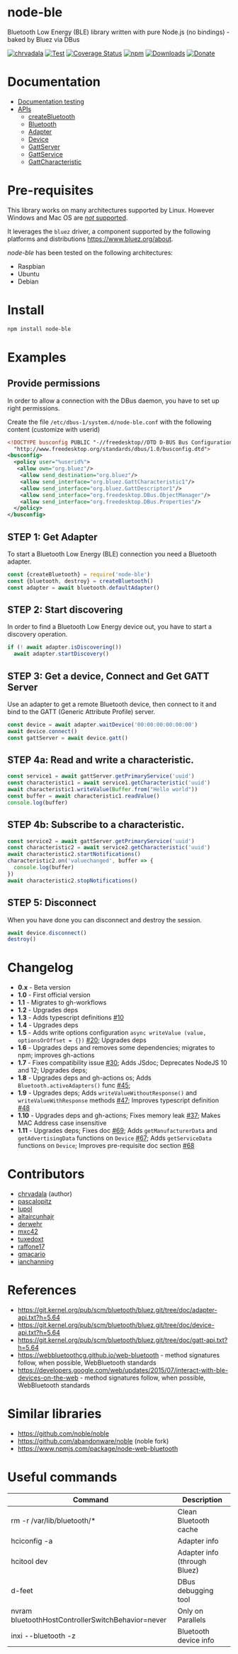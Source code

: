 # node-ble

Bluetooth Low Energy (BLE) library written with pure Node.js (no bindings) - baked by Bluez via DBus

[![chrvadala](https://img.shields.io/badge/website-chrvadala-orange.svg)](https://chrvadala.github.io)
[![Test](https://github.com/chrvadala/node-ble/workflows/Test/badge.svg)](https://github.com/chrvadala/node-ble/actions)
[![Coverage Status](https://coveralls.io/repos/github/chrvadala/node-ble/badge.svg?branch=master)](https://coveralls.io/github/chrvadala/node-ble?branch=master)
[![npm](https://img.shields.io/npm/v/node-ble.svg?maxAge=2592000?style=plastic)](https://www.npmjs.com/package/node-ble)
[![Downloads](https://img.shields.io/npm/dm/node-ble.svg)](https://www.npmjs.com/package/node-ble)
[![Donate](https://img.shields.io/badge/donate-GithubSponsor-green.svg)](https://github.com/sponsors/chrvadala)


# Documentation
- [Documentation testing](https://github.com/chrvadala/node-ble/blob/main/docs/documentation-testing.md)
- [APIs](https://github.com/chrvadala/node-ble/blob/main/docs/api.md)
  - [createBluetooth](https://github.com/chrvadala/node-ble/blob/main/docs/api.md#createBluetooth)
  - [Bluetooth](https://github.com/chrvadala/node-ble/blob/main/docs/api.md#Bluetooth)
  - [Adapter](https://github.com/chrvadala/node-ble/blob/main/docs/api.md#Adapter)
  - [Device](https://github.com/chrvadala/node-ble/blob/main/docs/api.md#Device)
  - [GattServer](https://github.com/chrvadala/node-ble/blob/main/docs/api.md#GattServer)
  - [GattService](https://github.com/chrvadala/node-ble/blob/main/docs/api.md#GattService)
  - [GattCharacteristic](https://github.com/chrvadala/node-ble/blob/main/docs/api.md#GattCharacteristic)

# Pre-requisites
This library works on many architectures supported by Linux. However Windows and Mac OS are [*not* supported](https://github.com/chrvadala/node-ble/issues/31).

It leverages the `bluez` driver, a component supported by the following platforms and distributions <https://www.bluez.org/about>.

*node-ble* has been tested on the following architectures:
- Raspbian
- Ubuntu
- Debian

# Install
```sh
npm install node-ble
```

# Examples

## Provide permissions
In order to allow a connection with the DBus daemon, you have to set up right permissions.

Create the file `/etc/dbus-1/system.d/node-ble.conf` with the following content (customize with userid)

```xml
<!DOCTYPE busconfig PUBLIC "-//freedesktop//DTD D-BUS Bus Configuration 1.0//EN"
  "http://www.freedesktop.org/standards/dbus/1.0/busconfig.dtd">
<busconfig>
  <policy user="%userid%">
   <allow own="org.bluez"/>
    <allow send_destination="org.bluez"/>
    <allow send_interface="org.bluez.GattCharacteristic1"/>
    <allow send_interface="org.bluez.GattDescriptor1"/>
    <allow send_interface="org.freedesktop.DBus.ObjectManager"/>
    <allow send_interface="org.freedesktop.DBus.Properties"/>
  </policy>
</busconfig>
```

## STEP 1: Get Adapter
To start a Bluetooth Low Energy (BLE) connection you need a Bluetooth adapter.

```javascript
const {createBluetooth} = require('node-ble')
const {bluetooth, destroy} = createBluetooth()
const adapter = await bluetooth.defaultAdapter()
```

## STEP 2: Start discovering
In order to find a Bluetooth Low Energy device out, you have to start a discovery operation.
```javascript
if (! await adapter.isDiscovering())
  await adapter.startDiscovery()
```

## STEP 3: Get a device, Connect and Get GATT Server
Use an adapter to get a remote Bluetooth device, then connect to it and bind to the GATT (Generic Attribute Profile) server.

```javascript
const device = await adapter.waitDevice('00:00:00:00:00:00')
await device.connect()
const gattServer = await device.gatt()
```

## STEP 4a: Read and write a characteristic.
```javascript
const service1 = await gattServer.getPrimaryService('uuid')
const characteristic1 = await service1.getCharacteristic('uuid')
await characteristic1.writeValue(Buffer.from("Hello world"))
const buffer = await characteristic1.readValue()
console.log(buffer)
```

## STEP 4b: Subscribe to a characteristic.
```javascript
const service2 = await gattServer.getPrimaryService('uuid')
const characteristic2 = await service2.getCharacteristic('uuid')
await characteristic2.startNotifications()
characteristic2.on('valuechanged', buffer => {
  console.log(buffer)
})
await characteristic2.stopNotifications()
```

## STEP 5: Disconnect
When you have done you can disconnect and destroy the session.
```javascript
await device.disconnect()
destroy()
```

# Changelog
- **0.x** - Beta version
- **1.0** - First official version
- **1.1** - Migrates to gh-workflows
- **1.2** - Upgrades deps
- **1.3** - Adds typescript definitions [#10](https://github.com/chrvadala/node-ble/pull/10)
- **1.4** - Upgrades deps
- **1.5** - Adds write options configuration  `async writeValue (value, optionsOrOffset = {})` [#20](https://github.com/chrvadala/node-ble/pull/20); Upgrades deps
- **1.6** - Upgrades deps and removes some dependencies; migrates to npm; improves gh-actions
- **1.7** - Fixes compatibility issue [#30](https://github.com/chrvadala/node-ble/issues/30); Adds JSdoc; Deprecates NodeJS 10 and 12; Upgrades deps;
- **1.8** - Upgrades deps and gh-actions os; Adds `Bluetooth.activeAdapters()` func [#45](https://github.com/chrvadala/node-ble/pull/45); 
- **1.9** - Upgrades deps; Adds `writeValueWithoutResponse()` and `writeValueWithResponse` methods [#47](https://github.com/chrvadala/node-ble/pull/47); Improves typescript definition [#48](https://github.com/chrvadala/node-ble/pull/48) 
- **1.10** - Upgrades deps and gh-actions; Fixes memory leak [#37](https://github.com/chrvadala/node-ble/pull/37); Makes MAC Address case insensitive
- **1.11** - Upgrades deps; Fixes doc [#69](https://github.com/chrvadala/node-ble/pull/69); Adds `getManufacturerData` and `getAdvertisingData`  functions on `Device` [#67](https://github.com/chrvadala/node-ble/pull/67); Adds `getServiceData` functions on `Device`; Improves pre-requisite doc section [#68](https://github.com/chrvadala/node-ble/pull/68)

# Contributors
- [chrvadala](https://github.com/chrvadala) (author)
- [pascalopitz](https://github.com/pascalopitz)
- [lupol](https://github.com/lupol)
- [altaircunhajr](https://github.com/altaircunhajr)
- [derwehr](https://github.com/derwehr)
- [mxc42](https://github.com/mxc42)
- [tuxedoxt](https://github.com/tuxedoxt)
- [raffone17](https://github.com/Raffone17)
- [gmacario](https://github.com/gmacario)
- [ianchanning](https://github.com/ianchanning)

# References
- https://git.kernel.org/pub/scm/bluetooth/bluez.git/tree/doc/adapter-api.txt?h=5.64
- https://git.kernel.org/pub/scm/bluetooth/bluez.git/tree/doc/device-api.txt?h=5.64
- https://git.kernel.org/pub/scm/bluetooth/bluez.git/tree/doc/gatt-api.txt?h=5.64
- https://webbluetoothcg.github.io/web-bluetooth - method signatures follow, when possible, WebBluetooth standards
- https://developers.google.com/web/updates/2015/07/interact-with-ble-devices-on-the-web - method signatures follow, when possible, WebBluetooth standards

# Similar libraries
- https://github.com/noble/noble
- https://github.com/abandonware/noble (noble fork)
- https://www.npmjs.com/package/node-web-bluetooth

# Useful commands
| Command | Description |
| --- | --- |
| rm -r /var/lib/bluetooth/* | Clean Bluetooth cache |
| hciconfig -a | Adapter info |
| hcitool dev | Adapter info (through Bluez) |
| d-feet | DBus debugging tool |
| nvram bluetoothHostControllerSwitchBehavior=never | Only on Parallels |
| inxi --bluetooth -z | Bluetooth device info |

